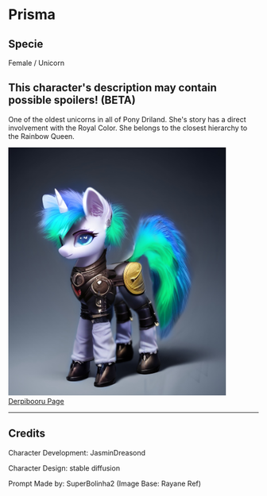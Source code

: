 # Prisma

## Specie

Female / Unicorn

## This character's description may contain possible spoilers! (BETA)

One of the oldest unicorns in all of Pony Driland. She's story has a direct involvement with the Royal Color. She belongs to the closest hierarchy to the Rainbow Queen.

<img src="https://github.com/Pony-Driland/Website/blob/main/docs/img/characters/prisma/ref.jpg?raw=true" height="500">
<a href="" target="_blank">Derpibooru Page</a>

<hr/>

## Credits

Character Development: JasminDreasond

Character Design: stable diffusion

Prompt Made by: SuperBolinha2 (Image Base: Rayane Ref)